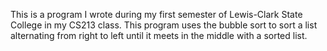 This is a program I wrote during my first semester of Lewis-Clark State College in my CS213 class. This program uses the bubble sort to sort a list alternating from right to left until it meets in the middle with a sorted list.
